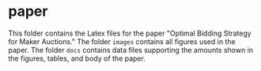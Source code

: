 # paper
This folder contains the Latex files for the paper "Optimal Bidding Strategy for Maker Auctions." The folder `images` contains all figures used in the paper. The folder `docs` contains data files supporting the amounts shown in the figures, tables, and body of the paper.
